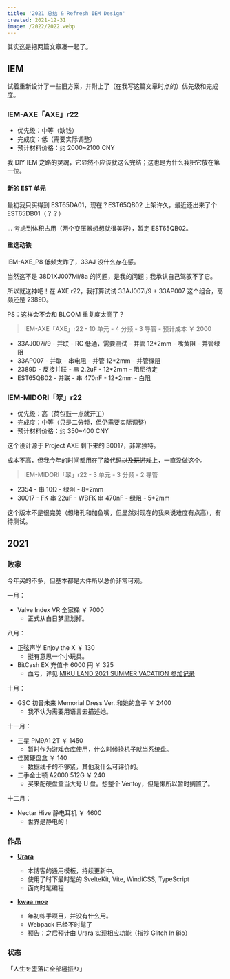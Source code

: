 ```yaml
---
title: '2021 总结 & Refresh IEM Design'
created: 2021-12-31
image: /2022/2022.webp
---
```


其实这是把两篇文章凑一起了。

## IEM

试着重新设计了一些旧方案，并附上了（在我写这篇文章时点的）优先级和完成度。

### IEM-AXE「AXE」r22

- 优先级：中等（缺钱）
- 完成度：低（需要实际调整）
- 预计材料价格：约 2000~2100 CNY

我 DIY IEM 之路的灵魂，它显然不应该就这么完结；这也是为什么我把它放在第一位。

#### 新的 EST 单元

最初我只买得到 EST65DA01，现在？EST65QB02 上架许久，最近还出来了个 EST65DB01（？？）

... 考虑到体积占用（两个变压器想想就很美好），暂定 EST65QB02。

#### 重选动铁

IEM-AXE_P8 低频太炸了，33AJ 没什么存在感。

当然这不是 38D1XJ007Mi/8a 的问题，是我的问题；我承认自己驾驭不了它。

所以就送神吧！在 AXE r22，我打算试试 33AJ007i/9 + 33AP007 这个组合，高频还是 2389D。

PS：这样会不会和 BLOOM 重复度太高了？

> IEM-AXE「AXE」r22 - 10 单元 - 4 分频 - 3 导管 - 预计成本 ￥ 2000

- 33AJ007i/9 - 并联 - RC 低通，需要测试 - 并管 12\*2mm - 嘴黄阻 - 并管绿阻
- 33AP007 - 并联 - 串电阻 - 并管 12\*2mm - 并管绿阻
- 2389D - 反接并联 - 串 2.2uF - 12\*2mm - 阻尼待定
- EST65QB02 - 并联 - 串 470nF - 12\*2mm - 白阻

### IEM-MIDORI「翠」r22

- 优先级：高（荷包鼓一点就开工）
- 完成度：中等（只是二分频，但仍需要实际调整）
- 预计材料价格：约 350~400 CNY

这个设计源于 Project AXE 剩下来的 30017，非常独特。

成本不高，但我今年的时间都用在了敲代码~~以及玩游戏~~上，一直没做这个。

> IEM-MIDORI「翠」r22 - 3 单元 - 3 分频 - 2 导管

- 2354 - 串 10Ω - 绿阻 - 8\*2mm
- 30017 - FK 串 22uF - WBFK 串 470nF - 绿阻 - 5\*2mm

这个版本不是很完美（想堵孔和加鱼嘴，但显然对现在的我来说难度有点高），有待测试。

## 2021

### 败家

今年买的不多，但基本都是大件所以总价非常可观。

一月：

- Valve Index VR 全家桶 ￥ 7000
  - 正式从白日梦里划掉。

八月：

- 正弦声学 Enjoy the X ￥ 130
  - 挺有意思一个小玩具。
- BitCash EX 充值卡 6000 円 ￥ 325
  - 血亏，详见 [MIKU LAND 2021 SUMMER VACATION 参加记录](https://kwaa.dev/mikuland-2021summer)

十月：

- GSC 初音未来 Memorial Dress Ver. 和她的盒子 ￥ 2400
  - 我不认为需要用语言去描述她。

十一月：

- 三星 PM9A1 2T ￥ 1450
  - 暂时作为游戏仓库使用，什么时候换机子就当系统盘。
- 佳翼硬盘盒 ￥ 140
  - 数据线卡的不够紧，其他没什么可评价的。
- 二手金士顿 A2000 512G ￥ 240
  - 买来配硬盘盒当大号 U 盘。想整个 Ventoy，但是懒所以暂时搁置了。

十二月：

- Nectar Hive 静电耳机 ￥ 4600
  - 世界是静电的！

### 作品

- **[Urara](https://github.com/importantimport/urara)**

  - 本博客的通用模板，持续更新中。
  - 使用了时下最时髦的 SvelteKit, Vite, WindiCSS, TypeScript
  - 面向时髦编程

- **[kwaa.moe](https://github.com/kwaa/kwaa.moe)**
  - 年初练手项目，并没有什么用。
  - Webpack 已经不时髦了
  - 预告：之后预计由 Urara 实现相应功能（指抄 Glitch In Bio）

### 状态

「人生を堕落に全部極振り」
